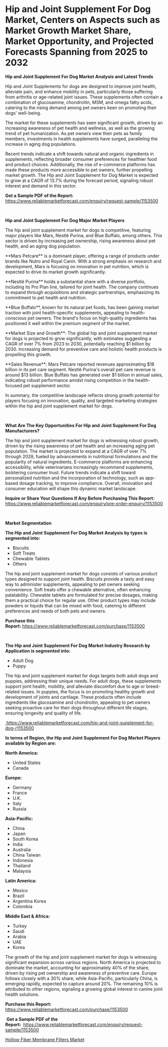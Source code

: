 <p><h1>Hip and Joint Supplement For Dog Market, Centers on Aspects such as Market Growth Market Share, Market Opportunity, and Projected Forecasts Spanning from 2025 to 2032</h1></p><p><strong>Hip and Joint Supplement For Dog Market Analysis and Latest Trends</strong></p>
<p><p>Hip and Joint Supplements for dogs are designed to improve joint health, alleviate pain, and enhance mobility in pets, particularly those suffering from arthritis or age-related joint issues. These supplements often contain a combination of glucosamine, chondroitin, MSM, and omega fatty acids, catering to the rising demand among pet owners keen on promoting their dogs' well-being.</p><p>The market for these supplements has seen significant growth, driven by an increasing awareness of pet health and wellness, as well as the growing trend of pet humanization. As pet owners view their pets as family members, investments in health supplements have surged, paralleling the increase in aging dog populations.</p><p>Recent trends indicate a shift towards natural and organic ingredients in supplements, reflecting broader consumer preferences for healthier food and product choices. Additionally, the rise of e-commerce platforms has made these products more accessible to pet owners, further propelling market growth. The Hip and Joint Supplement for Dog Market is expected to grow at a CAGR of 13.7% during the forecast period, signaling robust interest and demand in this sector.</p></p>
<p><strong>Get a Sample PDF of the Report:&nbsp;</strong> <a href="https://www.reliablemarketforecast.com/enquiry/request-sample/1153500?utm_campaign=2320&utm_medium=2&utm_source=Github&utm_content=ia&utm_term=05042025&utm_id=hip-and-joint-supplement-for-dog">https://www.reliablemarketforecast.com/enquiry/request-sample/1153500</a></p>
<p>&nbsp;</p>
<p><strong>Hip and Joint Supplement For Dog Major Market Players</strong></p>
<p><p>The hip and joint supplement market for dogs is competitive, featuring major players like Mars, Nestlé Purina, and Blue Buffalo, among others. This sector is driven by increasing pet ownership, rising awareness about pet health, and an aging dog population.</p><p>**Mars Petcare** is a dominant player, offering a range of products under brands like Nutro and Royal Canin. With a strong emphasis on research and development, Mars is focusing on innovation in pet nutrition, which is expected to drive its market growth significantly.</p><p>**Nestlé Purina** holds a substantial share with a diverse portfolio, including its Pro Plan line, tailored for joint health. The company continues to expand through acquisitions and strategic partnerships, emphasizing its commitment to pet health and nutrition.</p><p>**Blue Buffalo**, known for its natural pet foods, has been gaining market traction with joint health-specific supplements, appealing to health-conscious pet owners. The brand's focus on high-quality ingredients has positioned it well within the premium segment of the market.</p><p>**Market Size and Growth**: The global hip and joint supplement market for dogs is projected to grow significantly, with estimates suggesting a CAGR of over 7% from 2023 to 2030, potentially reaching $1 billion by 2030. Increasing demand for preventive care and holistic health products is propelling this growth.</p><p>**Sales Revenue**: Mars Petcare reported revenues approximating $18 billion in its pet care segment. Nestlé Purina's overall pet care revenue is around $13 billion. Blue Buffalo has generated over $1 billion in annual sales, indicating robust performance amidst rising competition in the health-focused pet supplement sector.</p><p>In summary, the competitive landscape reflects strong growth potential for players focusing on innovation, quality, and targeted marketing strategies within the hip and joint supplement market for dogs.</p></p>
<p>&nbsp;</p>
<p><strong>What Are The Key Opportunities For Hip and Joint Supplement For Dog Manufacturers?</strong></p>
<p><p>The hip and joint supplement market for dogs is witnessing robust growth, driven by the rising awareness of pet health and an increasing aging pet population. The market is projected to expand at a CAGR of over 7% through 2028, fueled by advancements in nutritional formulations and the popularity of natural ingredients. E-commerce platforms are enhancing accessibility, while veterinarians increasingly recommend supplements, bolstering consumer trust. Future trends indicate a shift toward personalized nutrition and the incorporation of technology, such as app-based dosage tracking, to improve compliance. Overall, innovation and consumer education will shape this dynamic market landscape.</p></p>
<p><strong>Inquire or Share Your Questions If Any Before Purchasing This Report:</strong> <a href="https://www.reliablemarketforecast.com/enquiry/pre-order-enquiry/1153500?utm_campaign=2320&utm_medium=2&utm_source=Github&utm_content=ia&utm_term=05042025&utm_id=hip-and-joint-supplement-for-dog">https://www.reliablemarketforecast.com/enquiry/pre-order-enquiry/1153500</a></p>
<p>&nbsp;</p>
<p><strong>Market Segmentation</strong></p>
<p><strong>The Hip and Joint Supplement For Dog Market Analysis by types is segmented into:</strong></p>
<p><ul><li>Biscuits</li><li>Soft Treats</li><li>Chewable Tablets</li><li>Others</li></ul></p>
<p><p>The hip and joint supplement market for dogs consists of various product types designed to support joint health. Biscuits provide a tasty and easy way to administer supplements, appealing to pet owners seeking convenience. Soft treats offer a chewable alternative, often enhancing palatability. Chewable tablets are formulated for precise dosages, making them a practical choice for regular use. Other product types may include powders or liquids that can be mixed with food, catering to different preferences and needs of both pets and owners.</p></p>
<p><strong>Purchase this Report:&nbsp;</strong><a href="https://www.reliablemarketforecast.com/purchase/1153500?utm_campaign=2320&utm_medium=2&utm_source=Github&utm_content=ia&utm_term=05042025&utm_id=hip-and-joint-supplement-for-dog">https://www.reliablemarketforecast.com/purchase/1153500</a></p>
<p>&nbsp;</p>
<p><strong>The Hip and Joint Supplement For Dog Market Industry Research by Application is segmented into:</strong></p>
<p><ul><li>Adult Dog</li><li>Puppy</li></ul></p>
<p><p>The hip and joint supplement market for dogs targets both adult dogs and puppies, addressing their unique needs. For adult dogs, these supplements support joint health, mobility, and alleviate discomfort due to age or breed-related issues. In puppies, the focus is on promoting healthy growth and development of joints and cartilage. These products often include ingredients like glucosamine and chondroitin, appealing to pet owners seeking proactive care for their dogs throughout different life stages, ensuring longevity and quality of life.</p></p>
<p><a href="https://www.reliablemarketforecast.com/hip-and-joint-supplement-for-dog-r1153500?utm_campaign=2320&utm_medium=2&utm_source=Github&utm_content=ia&utm_term=05042025&utm_id=hip-and-joint-supplement-for-dog">&nbsp;https://www.reliablemarketforecast.com/hip-and-joint-supplement-for-dog-r1153500</a></p>
<p><strong>In terms of Region, the Hip and Joint Supplement For Dog Market Players available by Region are:</strong></p>
<p>
    <p> <strong> North America: </strong>
        <ul>
            <li>United States</li>
            <li>Canada</li>
        </ul>
        </p> 
    <p> <strong> Europe: </strong>
        <ul>
            <li>Germany</li>
            <li>France</li>
            <li>U.K.</li>
            <li>Italy</li>
            <li>Russia</li>
        </ul>
        </p> 
    <p> <strong> Asia-Pacific: </strong>
        <ul>
            <li>China</li>
            <li>Japan</li>
            <li>South Korea</li>
            <li>India</li>
            <li>Australia</li>
            <li>China Taiwan</li>
            <li>Indonesia</li>
            <li>Thailand</li>
            <li>Malaysia</li>
        </ul>
        </p> 
    <p> <strong> Latin America: </strong>
        <ul>
            <li>Mexico</li>
            <li>Brazil</li>
            <li>Argentina Korea</li>
            <li>Colombia</li>
        </ul>
        </p> 
    <p> <strong> Middle East & Africa: </strong>
        <ul>
            <li>Turkey</li>
            <li>Saudi</li>
            <li>Arabia</li>
            <li>UAE</li>
            <li>Korea</li>
        </ul>
    </p>
    </p>
<p><p>The growth of the hip and joint supplement market for dogs is witnessing significant expansion across various regions. North America is projected to dominate the market, accounting for approximately 40% of the share, driven by rising pet ownership and awareness of preventive care. Europe follows closely with a 30% share, while Asia-Pacific, particularly China, is emerging rapidly, expected to capture around 20%. The remaining 10% is attributed to other regions, signaling a growing global interest in canine joint health solutions.</p></p>
<p><strong>Purchase this Report: </strong><a href="https://www.reliablemarketforecast.com/purchase/1153500?utm_campaign=2320&utm_medium=2&utm_source=Github&utm_content=ia&utm_term=05042025&utm_id=hip-and-joint-supplement-for-dog">https://www.reliablemarketforecast.com/purchase/1153500</a></p>
<p>&nbsp;<strong>Get a Sample PDF of the Report:&nbsp;&nbsp;</strong><a href="https://www.reliablemarketforecast.com/enquiry/request-sample/1153500?utm_campaign=2320&utm_medium=2&utm_source=Github&utm_content=ia&utm_term=05042025&utm_id=hip-and-joint-supplement-for-dog">https://www.reliablemarketforecast.com/enquiry/request-sample/1153500</a></p>
<p><strong></strong></p>
<p><p><a href="https://github.com/cheryjhonson/Market-Research-Report-List-1/blob/main/hollow-fiber-membrane-filters-market.md?utm_campaign=2320&utm_medium=2&utm_source=Github&utm_content=ia&utm_term=05042025&utm_id=hip-and-joint-supplement-for-dog">Hollow Fiber Membrane Filters Market</a></p></p>